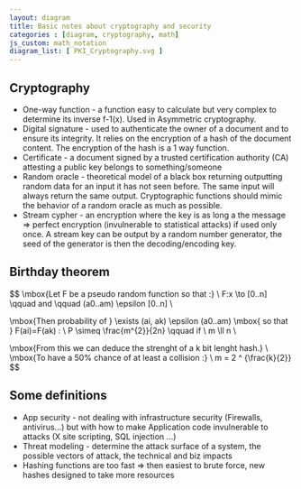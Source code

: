 ```yaml
---
layout: diagram
title: Basic notes about cryptography and security
categories : [diagram, cryptography, math]
js_custom: math_notation
diagram_list: [ PKI_Cryptography.svg ]
---
```


## Cryptography

* One-way function - a function easy to calculate but very complex to determine its inverse f-1(x). 
  Used in Asymmetric cryptography.
* Digital signature - used to authenticate the owner of a document and to ensure its integrity.
  It relies on the encryption of a hash of the document content. The encryption of the hash is a 1 way function.
* Certificate - a document signed by a trusted certification authority (CA) attesting a public key belongs to something/someone
* Random oracle - theoretical model of a black box returning outputting random data for an input it has not seen before. 
  The same input will always return the same output. Cryptographic functions should mimic the behavior of a random oracle as much as possible.
* Stream cypher - an encryption where the key is as long a the message => perfect encryption 
  (invulnerable to statistical attacks) if used only once. A stream key can be output by a random number generator, 
  the seed of the generator is then the decoding/encoding key.


## Birthday theorem 

$$
\mbox{Let F be a pseudo random function so that :}   \\
F:x \to [0..n] \qquad and \qquad (a0..am) \epsilon [0..n]  \\

\mbox{Then probability of } \exists (ai, ak) \epsilon (a0..am) \mbox{ so that } F(ai)=F(ak) : \\
P \simeq \frac{m^{2}}{2n} \qquad if \ m \ll n  \\

\mbox{From this we can deduce the strenght of a k bit lenght hash.} \\
\mbox{To have a 50% chance of at least a collision :} \\
m = 2 ^ {\frac{k}{2}}
$$

## Some definitions

* App security - not dealing with infrastructure security (Firewalls, antivirus...) but with how to make
  Application code invulnerable to attacks (X site scripting, SQL injection ...)
* Threat modeling - determine the attack surface of a system, the possible vectors of attack, the technical and biz impacts
* Hashing functions are too fast => then easiest to brute force, new hashes designed to take more resources

